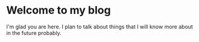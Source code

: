 # Welcome to my blog

I'm glad you are here. I plan to talk about things that I will know more about in the future probably.
